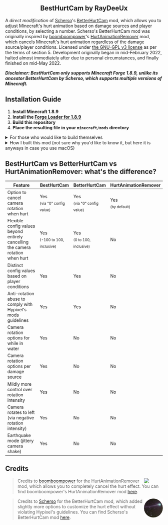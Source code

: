 <h2 align="center">
  BestHurtCam by RayDeeUx
</h2>

  A <i>direct modification</i> of [Scherso](https://github.com/Scherso)'s [BetterHurtCam](https://github.com/Scherso/BetterHurtCam) mod, which allows you to adjust Minecraft's hurt animation based on damage sources and player conditions, by selecting a number. Scherso's BetterHurtCam mod was originally inspired by [boomboompower](https://github.com/boomboompower)'s [HurtAnimationRemover](https://github.com/boomboompower/HurtAnimationRemover) mod, which cancels Minecraft's hurt animation regardless of the damage source/player conditions. Licensed under [the GNU-GPL v3 license](https://www.gnu.org/licenses/gpl-3.0.txt) as per the terms of section 5. Development originally began in mid-February 2022, halted almost immediately after due to personal circumstances, and finally finished on mid-May 2022.

  <b><i>Disclaimer: BestHurtCam only supports Minecraft Forge 1.8.9, unlike its ancestor BetterHurtCam by Scherso, which supports multiple versions of Minecraft.</i></b>

## Installation Guide

1. **Install Minecraft 1.8.9**
2. **Install the [Forge Loader for 1.8.9][forge]**
3. **Build this repository**
4. **Place the resulting file in your `minecraft/mods` directory**

<details>
  <summary>For those who would like to build themselves</summary>
  
  ## Build with [Gradle][gradle] using [Arch Loom][archloom]

  <a href="https://www.gradle.org">
      <img align="right" height="40" 
           src="https://iconape.com/wp-content/files/vf/348927/png/gradle-logo.png">  
  </a>

  - Make sure [Java 17][jdk] is installed on your computer

  1. Git clone the project: `git clone https://github.com/Scherso/ForgeTemplate/`
  2. Run:
  - Unix in Terminal:
     
  Note: If you plan to only build once add the `—no-daemon` flag to the build. 
  ```bash
  cd ForgeTemplate ; chmod 755 ./gradlew && ./gradlew --refresh-dependencies build
  ```
  - Windows in Powershell: 
     
  ```powershell
  cd ForgeTemplate ; .\gradlew.bat --refresh-dependencies build 
  ```
     
  3. Check the directory `ForgeTemplate/build/libs` or Windows; `ForgeTemplate\build\libs`

  ## For [IntelliJ][intelliJ]

  <a href="https://www.jetbrains.com/idea/">
      <img align="right" height="40" 
           src="https://resources.jetbrains.com/storage/products/company/brand/logos/IntelliJ_IDEA_icon.svg">  
  </a>

  ### IDE Setup

  1. Open the project from `File > Open...` Select ForgeTemplate from it’s given file location. 
  2. Let the IDE collect dependencies and index the code. (this may take a couple seconds)
  3. Go to `File > Project Structure... > SDKs` and make sure an SDK for Java 17 is installed and selected, if not download it [here][jdk]

  ### Build

  Test if the environment is set up correctly setup by clicking the refresh button in IntelliJ’s Gradle tab, if it has indexed properly with no errors do the following:
  1. Go to `ForgeTemplate > Tasks > loom > genSources` in the Gradle tab and run `genSources`
  2. To build the mod as a jar run `ForgeTemplate > Tasks > build > build`. Gradle will create a new directory called `build`. 
  3. Once this process is done, the .jar file will be located in `build/libs` You can see this in your file tree.

  [gradle]: https://www.gradle.org
  [archloom]: https://github.com/Sk1erLLC/architectury-loom
  [intelliJ]: https://www.jetbrains.com/idea/
  [jdk]: https://www.azul.com/downloads/?version=java-17-lts&package=jdk
  
</details>
<details>
  <summary>How I built this mod (not sure why you'd like to know it, but here it is anyways in case you use macOS)</summary>
  
  ## Building it the way RayDeeUx did
  
  - Make sure the [Java 8 JDK][jdk8] is installed on your (macOS) computer, as well as [macOS Homebrew][hmbrw].
  - Additionally, make sure your macOS Terminal is set to running on the `bash` shell and not the `zsh` shell.

  1. Open the macOS Terminal, `brew install git` or `brew upgrade git` if necessary.
  2. ```bash git clone https://github.com/RayDeeUx/BestHurtCam/ && cd BestHurtCam/ && chmod 755 ./gradlew && ./gradlew build```
  3. Check `BestHurtCam/build/libs` for the resulting `.jar` file.

  [jdk8]: https://www.oracle.com/java/technologies/javase/javase8-archive-downloads.html
  [hmbrw]: https://brew.sh/
</details>

## BestHurtCam vs BetterHurtCam vs HurtAnimationRemover: what's the difference?

| Feature | BestHurtCam  | BetterHurtCam | HurtAnimationRemover |
| -------- | -------- | ------------------- | ------------------- |
| Option to cancel camera rotation when hurt | Yes<br><sub>(via "0" config value)</sub> | Yes<br><sub>(via "0" config value)</sub> | Yes<br><sub>(by default)</sub> |
| Flexible config values beyond entirely cancelling the camera rotation when hurt | Yes<br><sub>(-100 to 100, inclusive)</sub> | Yes<br><sub>(0 to 100, inclusive)</sub> | No |
| Distinct config values based on player conditions | Yes | Yes | No |
| Anti-rotation abuse to comply with Hypixel's mods guidelines | Yes | Yes | No |
| Camera rotation options for while in water | Yes | No | No |
| Camera rotation options per damage source | Yes | No | No |
| Mildly more control over rotation intensity | Yes | No | No |
| Camera rotates to left (via negative rotation intensity) | Yes | No | No |
| Earthquake mode (jittery camera shake) | Yes | No | No |


## Credits

<a href="https://github.com/boomboompower">
  <img align="right" width="60"
       src="https://user-images.githubusercontent.com/90007553/163434382-5f0afaed-6f6c-4c4f-93f4-196fea2bb6aa.png"
  />
</a>

  > Credits to [boomboompower](https://github.com/boomboompower) for the HurtAnimationRemover mod, which allows you to completely cancel the hurt effect.
  > You can find boomboompower's HurtAnimationRemover mod [here](https://github.com/boomboompower/HurtAnimationRemover).

<a href="https://github.com/Scherso">
  <img align="right" width="60"
       src="https://raw.githubusercontent.com/Scherso/Scherso/main/assets/Scherso.png"
  />
</a>
  
  > Credits to [Scherso](https://github.com/Scherso) for the BetterHurtCam mod, which added slightly more options to customize the hurt effect without violating Hypixel's guidelines.
  > You can find Scherso's BetterHurtCam mod [here](https://github.com/Scherso/BetterHurtCam).
  

[forge]: https://files.minecraftforge.net/net/minecraftforge/forge/index_1.8.9.html
